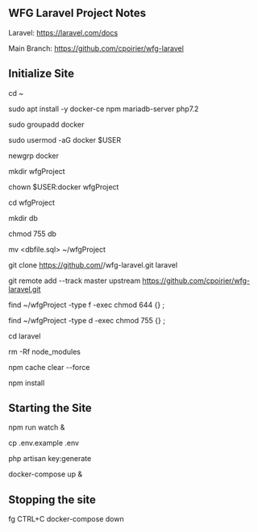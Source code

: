 ## WFG Laravel Project Notes

Laravel: https://laravel.com/docs

Main Branch: https://github.com/cpoirier/wfg-laravel


## Initialize Site

cd ~


sudo apt install -y docker-ce npm mariadb-server php7.2

sudo groupadd docker

sudo usermod -aG docker $USER

newgrp docker 


mkdir wfgProject

chown $USER:docker wfgProject

cd wfgProject


mkdir db

chmod 755 db


mv <dbfile.sql> ~/wfgProject


git clone https://github.com/<repo>/wfg-laravel.git laravel

git remote add --track master upstream https://github.com/cpoirier/wfg-laravel.git

find ~/wfgProject -type f -exec chmod 644 {} \;

find ~/wfgProject -type d -exec chmod 755 {} \;


cd laravel

rm -Rf node_modules

npm cache clear --force

npm install

## Starting the Site

npm run watch &


cp .env.example .env

php artisan key:generate


docker-compose up &

## Stopping the site

fg
CTRL+C
docker-compose down

